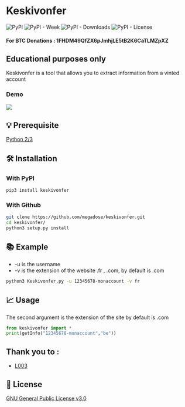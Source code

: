 # Keskivonfer
![PyPI](https://img.shields.io/pypi/v/keskivonfer) ![PyPI - Week](https://img.shields.io/pypi/dw/keskivonfer) ![PyPI - Downloads](https://static.pepy.tech/badge/keskivonfer) ![PyPI - License](https://img.shields.io/pypi/l/keskivonfer)
#### For BTC Donations : 1FHDM49QfZX6pJmhjLE5tB2K6CaTLMZpXZ
## Educational purposes only
Keskivonfer is a tool that allows you to extract information from a vinted account

### Demo
![](https://github.com/megadose/gif-demo/raw/master/demo-keskivonfer.gif)
## 💡 Prerequisite
   [Python 2/3](https://www.python.org/downloads/release/python-370/)
## 🛠️ Installation
### With PyPI
```pip3 install keskivonfer```
### With Github
```bash
git clone https://github.com/megadose/keskivonfer.git
cd keskivonfer/
python3 setup.py install
```
## 📚 Example
 - -u is the username
 - -v is the extension of the website .fr , .com, by default is .com
```bash
python3 Keskivonfer.py -u 12345678-monaccount -v fr
```
## 📈 Usage
The second argument is the extension of the site by default is .com
```python
from keskivonfer import *
print(getInfo("12345678-monaccount","be"))
```

## Thank you to :
- [ L003 ](https://twitter.com/L003_0S1N7)
## 📝 License
[GNU General Public License v3.0](https://www.gnu.org/licenses/gpl-3.0.fr.html)
